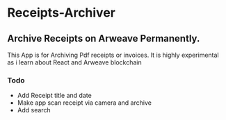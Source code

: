 # Receipts-Archiver

## Archive Receipts on Arweave Permanently.
This App is for Archiving Pdf receipts or invoices. It is highly experimental as i learn about React and Arweave blockchain

###  Todo

* Add Receipt title and date
* Make app scan receipt via camera and archive
* Add search
